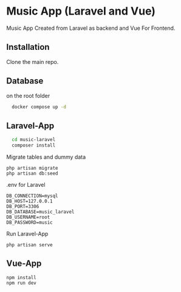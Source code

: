 # Music App (Laravel and Vue)

Music App Created from Laravel as backend and Vue For Frontend.

## Installation

Clone the main repo.

## Database

on the root folder

```bash
  docker compose up -d
```

## Laravel-App

```bash
  cd music-laravel
  composer install
```

Migrate tables and dummy data

```
php artisan migrate
php artisan db:seed
```

.env for Laravel

```
DB_CONNECTION=mysql
DB_HOST=127.0.0.1
DB_PORT=3306
DB_DATABASE=music_laravel
DB_USERNAME=root
DB_PASSWORD=music
```

Run Laravel-App

```
php artisan serve
```

## Vue-App

```
npm install
npm run dev
```

